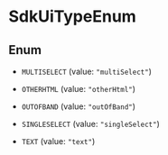 

# SdkUiTypeEnum

## Enum


* `MULTISELECT` (value: `"multiSelect"`)

* `OTHERHTML` (value: `"otherHtml"`)

* `OUTOFBAND` (value: `"outOfBand"`)

* `SINGLESELECT` (value: `"singleSelect"`)

* `TEXT` (value: `"text"`)



